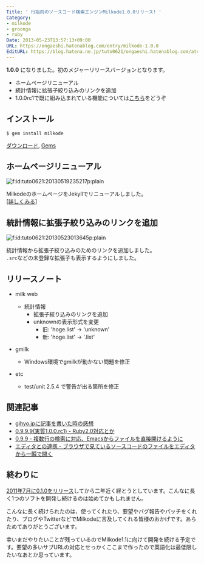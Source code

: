 ```yaml
---
Title: ' 行指向のソースコード検索エンジンMilkode1.0.0リリース! '
Category:
- milkode
- groonga
- ruby
Date: 2013-05-23T13:57:13+09:00
URL: https://ongaeshi.hatenablog.com/entry/milkode-1.0.0
EditURL: https://blog.hatena.ne.jp/tuto0621/ongaeshi.hatenablog.com/atom/entry/11696248318753738949
---
```


**1.0.0** になりました。初のメジャーリリースバージョンとなります。

- ホームページリニューアル
- 統計情報に拡張子絞り込みのリンクを追加
- 1.0.0rc1で既に組み込まれている機能については[こちら](http://ongaeshi.hatenablog.com/entry/2013/05/08/170228)をどうぞ

## インストール
```
$ gem install milkode
```

[ダウンロード](http://milkode.ongaeshi.me/download.html), [Gems](https://rubygems.org/gems/milkode/versions/1.0.0)

## ホームページリニューアル
<p><span itemscope itemtype="http://schema.org/Photograph"><img src="http://cdn-ak.f.st-hatena.com/images/fotolife/t/tuto0621/20130519/20130519235217.png" alt="f:id:tuto0621:20130519235217p:plain" title="f:id:tuto0621:20130519235217p:plain" class="hatena-fotolife" itemprop="image"></span></p>

MilkodeのホームページをJekyllでリニューアルしました。<br>
[[詳しくみる]](http://ongaeshi.hatenablog.com/entry/software-page-renewed-using-jekyll)

## 統計情報に拡張子絞り込みのリンクを追加
<p><span itemscope itemtype="http://schema.org/Photograph"><img src="http://cdn-ak.f.st-hatena.com/images/fotolife/t/tuto0621/20130523/20130523013645.png" alt="f:id:tuto0621:20130523013645p:plain" title="f:id:tuto0621:20130523013645p:plain" class="hatena-fotolife" itemprop="image"></span></p>

統計情報から拡張子絞り込みのためのリンクを追加しました。<br>
`.src`などの未登録な拡張子も表示するようにしました。

## リリースノート
* milk web
  * 統計情報
    * 拡張子絞り込みのリンクを追加
    * unknownの表示形式を変更
      * 旧: 'hoge.list' -> 'unknown'
      * 新: 'hoge.list' -> '.list'

* gmilk
  * Windows環境でgmilkが動かない問題を修正

* etc  
  * test/unit 2.5.4 で警告が出る箇所を修正

## 関連記事
- [gihyo.jpに記事を書いた時の感想](http://ongaeshi.hatenablog.com/entry/write-article-on-gihyojp)
- [0.9.9.9(実質1.0.0.rc1) - Ruby2.0対応とか](http://ongaeshi.hatenablog.com/entry/2013/05/08/170228)
- [0.9.9 - 複数行の検索に対応、Emacsからファイルを直接開けるように](http://ongaeshi.hatenablog.com/entry/2013/03/28/152538)
- [エディタとの連携 - ブラウザで見ているソースコードのファイルをエディタから一瞬で開く](http://ongaeshi.hatenablog.com/entry/2013/03/25/175031)

## 終わりに
[2011年7月に0.1.0をリリース](https://github.com/ongaeshi/milkode/blob/master/HISTORY.ja.rdoc)してから二年近く経とうとしています。こんなに長く1つのソフトを開発し続けるのは始めてかもしれません。

こんなに長く続けられたのは、使ってくれたり、要望やバグ報告やパッチをくれたり、ブログやTwitterなどでMilkodeに言及してくれる皆様のおかげです。あらためてありがとうございます。

幸いまだやりたいことが残っているのでMilkode1.1に向けて開発を続ける予定です。要望の多いサブURLの対応とせっかくここまで作ったので英語化は最低限したいなあとか思っています。



